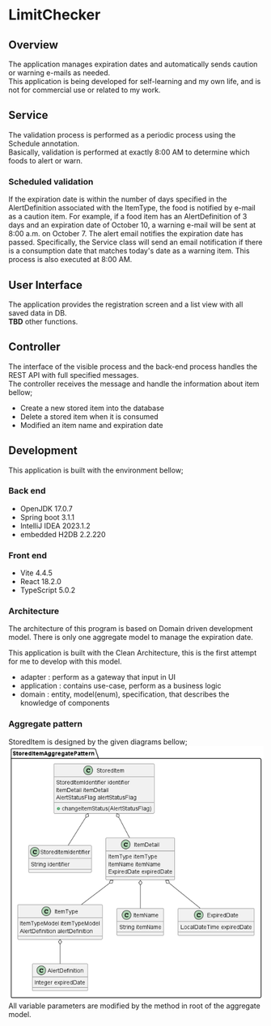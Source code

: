 # LimitChecker
## Overview
The application manages expiration dates and automatically sends caution or warning e-mails as needed.  
This application is being developed for self-learning and my own life, and is not for commercial use or related to my work.

## Service
The validation process is performed as a periodic process using the Schedule annotation.  
Basically, validation is performed at exactly 8:00 AM to determine which foods to alert or warn.   

### Scheduled validation
If the expiration date is within the number of days specified in the AlertDefinition associated with the ItemType, the food is notified by e-mail as a caution item. For example, if a food item has an AlertDefinition of 3 days and an expiration date of October 10, a warning e-mail will be sent at 8:00 a.m. on October 7.
The alert email notifies the expiration date has passed. Specifically, the Service class will send an email notification if there is a consumption date that matches today's date as a warning item. This process is also executed at 8:00 AM.

## User Interface
The application provides the registration screen and a list view with all saved data in DB.  
**TBD** other functions.

## Controller
The interface of the visible process and the back-end process handles the REST API with full specified messages.  
The controller receives the message and handle the information about item bellow;  
- Create a new stored item into the database
- Delete a stored item when it is consumed
- Modified an item name and expiration date

## Development
This application is built with the environment bellow;
### Back end
- OpenJDK 17.0.7
- Spring boot 3.1.1
- IntelliJ IDEA 2023.1.2
- embedded H2DB 2.2.220

### Front end
- Vite 4.4.5 
- React 18.2.0
- TypeScript 5.0.2

### Architecture
The architecture of this program is based on Domain driven development model.
There is only one aggregate model to manage the expiration date.  

This application is built with the Clean Architecture, this is the first attempt for me to develop with this model.
- adapter : perform as a gateway that input in UI
- application : contains use-case, perform as a business logic 
- domain : entity, model(enum), specification, that describes the knowledge of components


### Aggregate pattern
StoredItem is designed by the given diagrams bellow;
![](./doc/images/storedItem.png)  
All variable parameters are modified by the method in root of the aggregate model.
